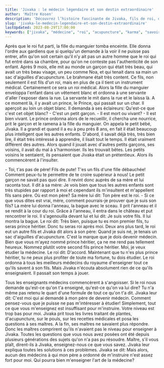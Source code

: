 ```yaml
---
title: 'Jivaka : le médecin légendaire et son destin extraordinaire'
author: 'Maître Kosen'
description: 'Découvrez l’histoire fascinante de Jivaka, fils de roi, devenu médecin légendaire grâce à son intelligence et sa quête de savoir. Jivaka et la médecine.'
slug: 'jivaka-le-medecin-legendaire-et-son-destin-extraordinaire'
lastUpdated: 2023-08-29T17:00:00
keywords: ["jivaka", "médecine", "roi", "acupuncture", "karma", "savoir", "intelligence", "destin", "spiritualité", "héritage"]
---
```


Après que le roi fut parti, la fille du manguier tomba enceinte. Elle donna l'ordre aux gardiens que si quelqu'un demande à la voir il ne puisse pas entrer, afin qu'on soit certain qu'il n'y ait pas un autre homme que le roi qui fut entré dans sa chambre, pour qu'on ne conteste pas l'authenticité de son enfant. Après 9 mois, elle mit au monde un garçon qui était très beau, qui avait un très beau visage, un peu comme Noa, et qui tenait dans sa main un sac d'aiguilles d'acupuncture. Le brahmane était très content. Ce fils, non seulement il est fils d'un roi, mais en plus de ça il tient un instrument médical. Certainement ce sera un roi médical. Alors la fille du manguier enveloppa l'enfant dans un vêtement blanc et ordonna à une servante d'aller l'exposer dans la rue. La servante le mit dans la rue et le laissa là. A ce moment là, il y avait un prince, le Prince, qui passait sur un char. Il aperçoit au loin un objet blanc. Il demanda à ses éclaireurs: Qu'est-ce que c'est cet objet blanc? - C'est un petit garçon. - Il est mort ou vivant? - Il est bien vivant. Le prince ordonna alors de le recueillir, il chercha une nourrice, prit le garçon et le ramena à la fille du manguier. On appela le petit bébé, Jivaka. Il a grandi et quand il a eu à peu près 8 ans, en fait il était beaucoup plus intelligent que les autres enfants. D'abord, il savait déjà très, très bien lire, il était très intéressé à apprendre, il lisait tout le temps. Il était vraiment différent des autres. Alors quand il jouait avec d'autres petits garçons, ses voisins, il avait du mal à s'harmoniser. Ils les trouvait bêtes. Les petits voisins le sentaient, ils pensaient que Jivaka était un prétentieux. Alors ils commencèrent à l'insulter.

\- Toi, t'as pas de père! Fils de pute! T'es un fils d'une fille débauchée! Comment peux-tu te permettre de te croire supérieur à nous! Le petit garçon ne savait pas quoi dire. Il revint donc auprès de sa mère et lui raconta tout. Il dit à sa mère: Je vois bien que tous les autres enfants sont très stupides par rapport à moi et cependant ils m'insultent et m'appellent fils sans père. Où est mon père? Sa mère lui dit: Ton père est le roi. - Si ce que vous dites est vrai, mère, comment pourrais-je prouver que je suis son fils? La mère lui donna l'anneau, la bague avec le sceau. Il prit l'anneau et il se rendit à la cour du roi. Grâce à l'anneau, il entra dans le château et put rencontrer le roi. Il s'agenouilla devant lui et lui dit: Je suis votre fils. Il lui montra la bague. Le roi dit: Très bien, puisque tu es mon premier fils, tu seras prince héritier. Donc tu seras roi après moi. Deux ans plus tard, le roi eut un autre fils et Jivaka dit alors à son père: Quand je suis né, je tenais un sac d'aiguilles d'acupuncture. C'est la marque que je dois devenir médecin. Bien que vous m'ayez nommé prince héritier, ça ne me rend pas tellement heureux. Nommez plutôt votre second fils prince héritier. Moi, je veux étudier la médecine. Le roi dit: D'accord. Maintenant que tu n'es plus prince héritier, tu ne peux plus profiter de toute ma fortune, tu dois étudier. Le roi ordonna à tous les meilleurs médecins du royaume d'enseigner tout ce qu'ils savent à son fils. Mais Jivaka n'écouta absolument rien de ce qu'ils enseignaient. Il passait son temps à jouer.

Tous les enseignants médecins commencèrent à s'angoisser. Si le roi nous demande qu'est-ce qu'on t'a enseigné, qu'est-ce qu'on va lui dire? Tu n'a même pas retenu le quart d'une formule de tout ce qu'on t'a dit. Jivaka leur dit: C'est moi qui ai demandé à mon père de devenir médecin. Comment pensez-vous que je puisse ne pas m'intéresser à étudier! Simplement, tout ce que vous m'enseignez est insuffisant pour m'instruire. Votre niveau est trop bas pour moi. Jivaka prit tous les livres traitant de plantes, d'acupuncture, sur le pouls, sur les recettes médicales et posa les questions à ses maîtres. A la fin, ses maîtres ne savaient plus répondre. Donc les maîtres comprirent qu'ils n'avaient pas le niveau pour enseigner à Jivaka. Toutes les questions que vous nous avez posées ont été depuis plusieurs générations des sujets qu'on n'a pas pu résoudre. Maître, s'il vous plaît, dirent-ils à Jivaka, enseignez-nous ce que vous savez. Jivaka leur expliqua toutes les solutions à ces problèmes. Jivaka se dit: Mais alors, aucun des médecins à qui mon père a ordonné de m'instruire n'est assez fort pour moi. Qui pourra bien m'enseigner l'art de la médecine? 

